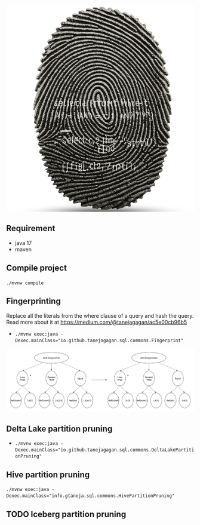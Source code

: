 <img src="doc/image/query-fingerprinting.jpg">

## Requirement 
- java 17
- maven 

## Compile project
`./mvnw compile`

## Fingerprinting
Replace all the literals from the where clause of a query and hash the query.
Read more about it at https://medium.com/@tanejagagan/ac5e00cb96b5
- `./mvnw exec:java -Dexec.mainClass="io.github.tanejagagan.sql.commons.Fingerprint"`

<img src="doc/image/tree-transformation.png">

## Delta Lake partition pruning
- `./mvnw exec:java -Dexec.mainClass="io.github.tanejagagan.sql.commons.DeltaLakePartitionPruning"`

## Hive partition pruning
`./mvnw exec:java -Dexec.mainClass="info.gtaneja.sql.commons.HivePartitionPruning"`

## TODO Iceberg partition pruning